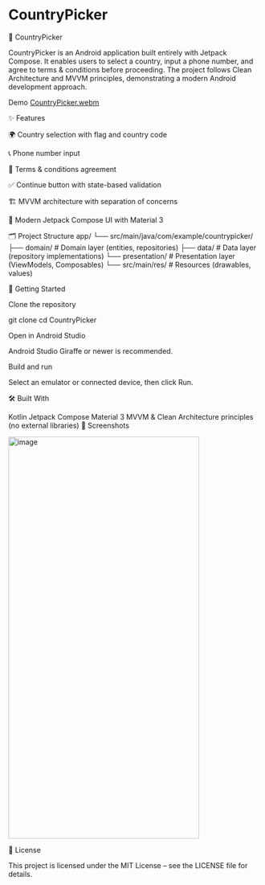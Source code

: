 ﻿# CountryPicker
📱 CountryPicker

CountryPicker is an Android application built entirely with Jetpack Compose. It enables users to select a country, input a phone number, and agree to terms & conditions before proceeding. The project follows Clean Architecture and MVVM principles, demonstrating a modern Android development approach.

Demo
[CountryPicker.webm](https://github.com/user-attachments/assets/15562cc9-35ff-40e3-90ee-90d04576f4ab)

✨ Features

🌍 Country selection with flag and country code

📞 Phone number input 

📜 Terms & conditions agreement

✅ Continue button with state-based validation

🏗 MVVM architecture with separation of concerns

🎨 Modern Jetpack Compose UI with Material 3

🗂 Project Structure
app/
 └── src/main/java/com/example/countrypicker/
     ├── domain/        # Domain layer (entities, repositories)
     ├── data/          # Data layer (repository implementations)
     └── presentation/  # Presentation layer (ViewModels, Composables)
 └── src/main/res/      # Resources (drawables, values)

🚀 Getting Started

Clone the repository

git clone <repo-url>
cd CountryPicker


Open in Android Studio

Android Studio Giraffe or newer is recommended.

Build and run

Select an emulator or connected device, then click Run.

🛠 Built With

Kotlin
Jetpack Compose
Material 3
MVVM & Clean Architecture principles
(no external libraries)
📸 Screenshots

<img width="380" height="800" alt="image" src="https://github.com/user-attachments/assets/cdc5ca44-a2bc-488e-ae24-ad9f4639b9e4" />


📄 License

This project is licensed under the MIT License – see the LICENSE
 file for details.
